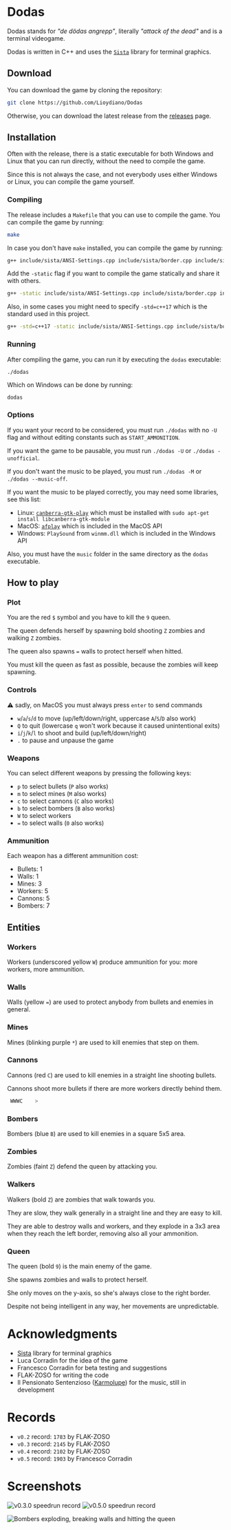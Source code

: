 # Dodas
Dodas stands for *"de dödas angrepp"*, literally *"attack of the dead"* and is a terminal videogame.

Dodas is written in C++ and uses the [`Sista`](https://github.com/Lioydiano/Dodas/blob/b32347f3daeb863757ac8ba256a22257d2bd6932/dodas.cpp#L256) library for terminal graphics.

## Download

You can download the game by cloning the repository:

```bash
git clone https://github.com/Lioydiano/Dodas
```

Otherwise, you can download the latest release from the [releases](https://github.com/Lioydiano/Dodas/releases) page.

## Installation

Often with the release, there is a static executable for both Windows and Linux that you can run directly, without the need to compile the game.

Since this is not always the case, and not everybody uses either Windows or Linux, you can compile the game yourself.

### Compiling

The release includes a `Makefile` that you can use to compile the game. You can compile the game by running:

```bash
make
```

In case you don't have `make` installed, you can compile the game by running:

```bash
g++ include/sista/ANSI-Settings.cpp include/sista/border.cpp include/sista/coordinates.cpp include/sista/cursor.cpp include/sista/field.cpp include/sista/pawn.cpp dodas.cpp -o dodas
```

Add the `-static` flag if you want to compile the game statically and share it with others.

```bash
g++ -static include/sista/ANSI-Settings.cpp include/sista/border.cpp include/sista/coordinates.cpp include/sista/cursor.cpp include/sista/field.cpp include/sista/pawn.cpp dodas.cpp -o dodas 
```

Also, in some cases you might need to specify `-std=c++17` which is the standard used in this project.

```bash
g++ -std=c++17 -static include/sista/ANSI-Settings.cpp include/sista/border.cpp include/sista/coordinates.cpp include/sista/cursor.cpp include/sista/field.cpp include/sista/pawn.cpp dodas.cpp -o dodas 
```

### Running

After compiling the game, you can run it by executing the `dodas` executable:

```bash
./dodas
```

Which on Windows can be done by running:

```batch
dodas
```

### Options

If you want your record to be considered, you must run `./dodas` with no `-U` flag and without editing constants such as `START_AMMONITION`.

If you want the game to be pausable, you must run `./dodas -U` or `./dodas -unofficial`.

If you don't want the music to be played, you must run `./dodas -M` or `./dodas --music-off`.

If you want the music to be played correctly, you may need some libraries, see this list:

- Linux: [`canberra-gtk-play`](https://askubuntu.com/questions/1175572/how-to-fix-error-failed-to-load-module-canberra-gtk-module) which must be installed with `sudo apt-get install libcanberra-gtk-module`
- MacOS: [`afplay`](https://ss64.com/mac/afplay.html) which is included in the MacOS API
- Windows: `PlaySound` from `winmm.dll` which is included in the Windows API

Also, you must have the `music` folder in the same directory as the `dodas` executable.

## How to play

### Plot

You are the red `$` symbol and you have to kill the `9` queen.

The queen defends herself by spawning bold shooting `Z` zombies and walking `Z` zombies.

The queen also spawns `=` walls to protect herself when hitted.

You must kill the queen as fast as possible, because the zombies will keep spawning.

### Controls

⚠️ sadly, on MacOS you must always press `enter` to send commands

- `w`/`a`/`s`/`d` to move (up/left/down/right, uppercase `A`/`S`/`D` also work)
- `Q` to quit (lowercase `q` won't work because it caused unintentional exits)
- `i`/`j`/`k`/`l` to shoot and build (up/left/down/right)
- `.` to pause and unpause the game

### Weapons

You can select different weapons by pressing the following keys:

- `p` to select bullets (`P` also works)
- `m` to select mines (`M` also works)
- `c` to select cannons (`C` also works)
- `b` to select bombers (`B` also works)
- `W` to select workers
- `=` to select walls (`0` also works)

### Ammunition

Each weapon has a different ammunition cost:

- Bullets: 1
- Walls: 1
- Mines: 3
- Workers: 5
- Cannons: 5
- Bombers: 7

## Entities

### Workers

Workers (underscored yellow `W`) produce ammunition for you: more workers, more ammunition.

### Walls

Walls (yellow `=`) are used to protect anybody from bullets and enemies in general.

### Mines

Mines (blinking purple `*`) are used to kill enemies that step on them.

### Cannons

Cannons (red `C`) are used to kill enemies in a straight line shooting bullets.

Cannons shoot more bullets if there are more workers directly behind them.

```bash
 WWWC    >
```

### Bombers

Bombers (blue `B`) are used to kill enemies in a square 5x5 area.

### Zombies

Zombies (faint `Z`) defend the queen by attacking you.

### Walkers

Walkers (bold `Z`) are zombies that walk towards you.

They are slow, they walk generally in a straight line and they are easy to kill.

They are able to destroy walls and workers, and they explode in a 3x3 area when they reach the left border, removing also all your ammonition.

### Queen

The queen (bold `9`) is the main enemy of the game.

She spawns zombies and walls to protect herself.

She only moves on the y-axis, so she's always close to the right border.

Despite not being intelligent in any way, her movements are unpredictable.

# Acknowledgments

- [Sista](https://github.com/Lioydiano/Sista) library for terminal graphics
- Luca Corradin for the idea of the game
- Francesco Corradin for beta testing and suggestions
- FLAK-ZOSO for writing the code
- Il Pensionato Sentenzioso ([Karmolupe](https://karmolupe.bandcamp.com/)) for the music, still in development

# Records

- `v0.2` record: `1783` by FLAK-ZOSO
- `v0.3` record: `2145` by FLAK-ZOSO
- `v0.4` record: `2102` by FLAK-ZOSO
- `v0.5` record: `1903` by Francesco Corradin

# Screenshots

![v0.3.0 speedrun record](images/v0.3%20record.png)
![v0.5.0 speedrun record](https://github.com/user-attachments/assets/58d6398f-366e-4e22-b8ac-3378555b8881)

![Bombers exploding, breaking walls and hitting the queen](images/bombers%20and%20broken%20walls.png)
